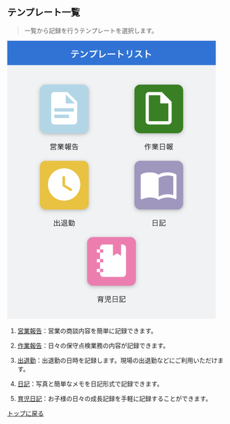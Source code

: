 ## テンプレート一覧

> 一覧から記録を行うテンプレートを選択します。

<img src="imgs/templates.jpeg" width="480px">

1. [営業報告](templates/sales_report.md)：営業の商談内容を簡単に記録できます。

1. [作業報告](templates/work_report.md)：日々の保守点検業務の内容が記録できます。

1. [出退勤](templates/attendance.md)：出退勤の日時を記録します。現場の出退勤などにご利用いただけます。

1. [日記](templates/diary.md)：写真と簡単なメモを日記形式で記録できます。

1. [育児日記](templates/baby_book.md)：お子様の日々の成長記録を手軽に記録することができます。

[トップに戻る](./index.md)